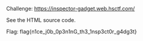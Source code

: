 Challenge: https://inspector-gadget.web.hsctf.com/

See the HTML source code.

Flag: flag{n1ce_j0b_0p3n1nG_th3_1nsp3ct0r_g4dg3t}
